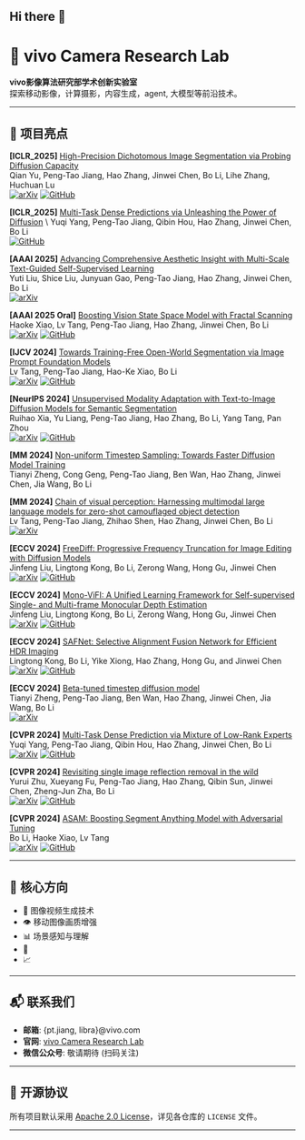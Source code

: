 ## Hi there 👋

# 🚀 vivo Camera Research Lab

**vivo影像算法研究部学术创新实验室**  
探索移动影像，计算摄影，内容生成，agent, 大模型等前沿技术。

---

## 🌟 项目亮点
**[ICLR_2025]** [High-Precision Dichotomous Image Segmentation via Probing Diffusion Capacity](https://arxiv.org/abs/2410.10105) \
Qian Yu, Peng-Tao Jiang, Hao Zhang, Jinwei Chen, Bo Li, Lihe Zhang, Huchuan Lu \
[![arXiv](https://img.shields.io/badge/arXiv-2410.10105-b31b1b.svg)](https://arxiv.org/abs/2410.10105)
[![GitHub](https://img.shields.io/badge/GitHub-Code-E0E0E0?logo=github)](https://github.com/qianyu-dlut/diffdis)

**[ICLR_2025]** [Multi-Task Dense Predictions via Unleashing the Power of Diffusion](https://openreview.net/forum?id=TzdTRC85SQ&referrer=%5Bthe%20profile%20of%20Peng-Tao%20Jiang%5D(%2Fprofile%3Fid%3D~Peng-Tao_Jiang1)) \
Yuqi Yang, Peng-Tao Jiang, Qibin Hou, Hao Zhang, Jinwei Chen, Bo Li \
[![GitHub](https://img.shields.io/badge/GitHub-Code-E0E0E0?logo=github)](https://github.com/YuqiYang213/TaskDiffusion)

**[AAAI 2025]** [Advancing Comprehensive Aesthetic Insight with Multi-Scale Text-Guided Self-Supervised Learning](https://arxiv.org/abs/2412.11952) \
Yuti Liu, Shice Liu, Junyuan Gao, Peng-Tao Jiang, Hao Zhang, Jinwei Chen, Bo Li \
[![arXiv](https://img.shields.io/badge/arXiv-2412.11952-b31b1b.svg)](https://arxiv.org/abs/2412.11952)

**[AAAI 2025 Oral]** [Boosting Vision State Space Model with Fractal Scanning](https://arxiv.org/abs/2405.14480) \
Haoke Xiao, Lv Tang, Peng-Tao Jiang, Hao Zhang, Jinwei Chen, Bo Li \
[![arXiv](https://img.shields.io/badge/arXiv-2405.14480-b31b1b.svg)](https://arxiv.org/abs/2405.14480)
[![GitHub](https://img.shields.io/badge/GitHub-Code-E0E0E0?logo=github)](https://github.com/hkxiao/Fractal-Mamba)

**[IJCV 2024]** [Towards Training-Free Open-World Segmentation via Image Prompt Foundation Models](https://arxiv.org/abs/2310.10912) \
Lv Tang, Peng-Tao Jiang, Hao-Ke Xiao, Bo Li \
[![arXiv](https://img.shields.io/badge/arXiv-2310.10912-b31b1b.svg)](https://arxiv.org/abs/2310.10912)
[![GitHub](https://img.shields.io/badge/GitHub-Code-E0E0E0?logo=github)](https://github.com/luckybird1994/ipseg)

**[NeurIPS 2024]** [Unsupervised Modality Adaptation with Text-to-Image Diffusion Models for Semantic Segmentation](https://arxiv.org/abs/2410.21708) \
Ruihao Xia, Yu Liang, Peng-Tao Jiang, Hao Zhang, Bo Li, Yang Tang, Pan Zhou \
[![arXiv](https://img.shields.io/badge/arXiv-2310.10912-b31b1b.svg)](https://arxiv.org/abs/2410.21708)
[![GitHub](https://img.shields.io/badge/GitHub-Code-E0E0E0?logo=github)](https://github.com/XiaRho/MADM)

**[MM 2024]** [Non-uniform Timestep Sampling: Towards Faster Diffusion Model Training](https://dl.acm.org/doi/10.1145/3664647.3680912) \
Tianyi Zheng, Cong Geng, Peng-Tao Jiang, Ben Wan, Hao Zhang, Jinwei Chen, Jia Wang, Bo Li 

**[MM 2024]** [Chain of visual perception: Harnessing multimodal large language models for zero-shot camouflaged object detection](https://arxiv.org/abs/2311.11273) \
Lv Tang, Peng-Tao Jiang, Zhihao Shen, Hao Zhang, Jinwei Chen, Bo Li \
[![arXiv](https://img.shields.io/badge/arXiv-2311.11273-b31b1b.svg)](https://arxiv.org/abs/2311.11273)

**[ECCV 2024]** [FreeDiff: Progressive Frequency Truncation for Image Editing with Diffusion Models](https://www.ecva.net/papers/eccv_2024/papers_ECCV/papers/00328.pdf) \
Jinfeng Liu, Lingtong Kong, Bo Li, Zerong Wang, Hong Gu, Jinwei Chen \
[![arXiv](https://img.shields.io/badge/arXiv-2403.17749-b31b1b.svg)](https://www.ecva.net/papers/eccv_2024/papers_ECCV/papers/00328.pdf)
[![GitHub](https://img.shields.io/badge/GitHub-Code-E0E0E0?logo=github)](https://github.com/thermal-dynamics/freediff)

**[ECCV 2024]** [Mono-ViFI: A Unified Learning Framework for Self-supervised Single- and Multi-frame Monocular Depth Estimation](https://www.ecva.net/papers/eccv_2024/papers_ECCV/papers/00328.pdf) \
Jinfeng Liu, Lingtong Kong, Bo Li, Zerong Wang, Hong Gu, Jinwei Chen \
[![arXiv](https://img.shields.io/badge/arXiv-2403.17749-b31b1b.svg)](https://arxiv.org/abs/2407.14126)
[![GitHub](https://img.shields.io/badge/GitHub-Code-E0E0E0?logo=github)](https://github.com/LiuJF1226/Mono-ViFI)

**[ECCV 2024]** [SAFNet: Selective Alignment Fusion Network for Efficient HDR Imaging](https://www.ecva.net/papers/eccv_2024/papers_ECCV/papers/00328.pdf) \
Lingtong Kong, Bo Li, Yike Xiong, Hao Zhang, Hong Gu, and Jinwei Chen \
[![arXiv](https://img.shields.io/badge/arXiv-2403.17749-b31b1b.svg)](https://arxiv.org/abs/2407.16308)
[![GitHub](https://img.shields.io/badge/GitHub-Code-E0E0E0?logo=github)](https://github.com/ltkong218/SAFNet)

**[ECCV 2024]** [Beta-tuned timestep diffusion model](https://www.ecva.net/papers/eccv_2024/papers_ECCV/papers/00328.pdf) \
Tianyi Zheng, Peng-Tao Jiang, Ben Wan, Hao Zhang, Jinwei Chen, Jia Wang, Bo Li \
[![arXiv](https://img.shields.io/badge/arXiv-2403.17749-b31b1b.svg)](https://eccv.ecva.net/virtual/2024/poster/1430)

**[CVPR 2024]** [Multi-Task Dense Prediction via Mixture of Low-Rank Experts](https://arxiv.org/abs/2403.17749) \
Yuqi Yang, Peng-Tao Jiang, Qibin Hou, Hao Zhang, Jinwei Chen, Bo Li \
[![arXiv](https://img.shields.io/badge/arXiv-2403.17749-b31b1b.svg)](https://arxiv.org/abs/2403.17749)
[![GitHub](https://img.shields.io/badge/GitHub-Code-E0E0E0?logo=github)](https://github.com/YuqiYang213/MLoRE)

**[CVPR 2024]** [Revisiting single image reflection removal in the wild](https://arxiv.org/abs/2311.17320) \
Yurui Zhu, Xueyang Fu, Peng-Tao Jiang, Hao Zhang, Qibin Sun, Jinwei Chen, Zheng-Jun Zha, Bo Li \
[![arXiv](https://img.shields.io/badge/arXiv-2311.17320-b31b1b.svg)](https://arxiv.org/abs/2311.17320)
[![GitHub](https://img.shields.io/badge/GitHub-Code-E0E0E0?logo=github)](https://github.com/zhuyr97/Reflection_RemoVal_CVPR2024)

**[CVPR 2024]** [ASAM: Boosting Segment Anything Model with Adversarial Tuning](https://arxiv.org/abs/2405.00256) \
Bo Li, Haoke Xiao, Lv Tang \
[![arXiv](https://img.shields.io/badge/arXiv-2311.17320-b31b1b.svg)](https://arxiv.org/abs/2405.00256)
[![GitHub](https://img.shields.io/badge/GitHub-Code-E0E0E0?logo=github)](https://github.com/luckybird1994/ASAM)




---


## 📌 核心方向
- 🧠 图像视频生成技术  
- 👁️ 移动图像画质增强  
- 📊 场景感知与理解
- 🧬
- 📈

---

## 📬 联系我们
- **邮箱**: {pt.jiang, libra}@vivo.com  
- **官网**: [vivo Camera Research Lab](https://blueimage.vivo.com/#/research)  
- **微信公众号**: 敬请期待 (扫码关注)  

---

## 📜 开源协议
所有项目默认采用 [Apache 2.0 License](https://www.apache.org/licenses/LICENSE-2.0)，详见各仓库的 `LICENSE` 文件。

---
